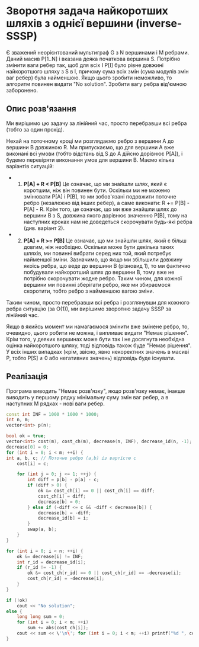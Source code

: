 # Зворотня задача найкоротших шляхів з однієї вершини (inverse-SSSP)

Є зважений неорієнтований мультиграф G з N вершинами і M ребрами. Даний масив P[1..N] і вказана деяка початкова вершина S. Потрібно змінити ваги ребер так, щоб для всіх I P[I] було рівне довжині найкоротшого шляху з S в I, причому сума всіх змін (сума модулів змін ваг ребер) була найменшою. Якщо цього зробити неможливо, то алгоритм повинен видати "No solution". Зробити вагу ребра від'ємною заборонено.

## Опис розв'язання

Ми вирішимо цю задачу за лінійний час, просто перебравши всі ребра (тобто за один прохід).

Нехай на поточному кроці ми розглядаємо ребро з вершини A до вершини B довжиною R. Ми припускаємо, що для вершини A вже виконані всі умови (тобто відстань від S до A дійсно дорівнює P[A]), і будемо перевіряти виконання умов для вершини B. Маємо кілька варіантів ситуацій:

* 1. **P[A] + R < P[B]**
Це означає, що ми знайшли шлях, який є коротшим, ніж він повинен бути. Оскільки ми не можемо змінювати P[A] і P[B], то ми зобов'язані подовжити поточне ребро (незалежно від інших ребер), а саме виконати:
R += P[B] - P[A] - R.
Крім того, це означає, що ми вже знайшли шлях до вершини B з S, довжина якого дорівнює значенню P[B], тому на наступних кроках нам не доведеться скорочувати будь-які ребра (див. варіант 2).
* 2. **P[A] + R >= P[B]**
Це означає, що ми знайшли шлях, який є більш довгим, ніж необхідно. Оскільки може бути декілька таких шляхів, ми повинні вибрати серед них той, який потребує найменшої зміни. Зазначимо, що якщо ми збільшили довжину якоїсь ребра, що веде до вершини B (різновид 1), то ми фактично побудували найкоротший шлях до вершини B, тому вже не потрібно скорочувати жодне ребро. Таким чином, для кожної вершини ми повинні зберігати ребро, яке ми збираємося скоротити, тобто ребро з найменшою вагою зміни.

Таким чином, просто перебравши всі ребра і розглянувши для кожного ребра ситуацію (за O(1)), ми вирішимо зворотню задачу SSSP за лінійний час.

Якщо в якийсь момент ми намагаємося змінити вже змінене ребро, то, очевидно, цього робити не можна, і випливає видати "Немає рішення". Крім того, у деяких вершинах може бути так і не досягнута необхідна оцінка найкоротшого шляху, тоді відповідь також буде "Немає рішення". У всіх інших випадках (крім, звісно, явно некоректних значень в масиві P, тобто P[S] ≠ 0 або негативних значень) відповідь буде існувати.

## Реалізація

Програма виводить "Немає розв'язку", якщо розв'язку немає, інакше виводить у першому рядку мінімальну суму змін ваг ребер, а в наступних M рядках - нові ваги ребер.

<!--- TODO: specify code snippet id -->
``` cpp
const int INF = 1000 * 1000 * 1000;
int n, m;
vector<int> p(n);

bool ok = true;
vector<int> cost(m), cost_ch(m), decrease(n, INF), decrease_id(n, -1);
decrease[0] = 0;
for (int i = 0; i < m; ++i) {
int a, b, c; // Поточне ребро (a,b) із вартістю c
    cost[i] = c;

    for (int j = 0; j <= 1; ++j) {
        int diff = p[b] - p[a] - c;
        if (diff > 0) {
            ok &= cost_ch[i] == 0 || cost_ch[i] == diff;
            cost_ch[i] = diff;
            decrease[b] = 0;
        } else if (-diff <= c && -diff < decrease[b]) {
            decrease[b] = -diff;
            decrease_id[b] = i;
        }
        swap(a, b);
    }
}

for (int i = 0; i < n; ++i) {
    ok &= decrease[i] != INF;
    int r_id = decrease_id[i];
    if (r_id != -1) {
        ok &= cost_ch[r_id] == 0 || cost_ch[r_id] == -decrease[i];
        cost_ch[r_id] = -decrease[i];
    }
}

if (!ok)
    cout << "No solution";
else {
    long long sum = 0;
    for (int i = 0; i < m; ++i)
        sum += abs(cost_ch[i]);
    cout << sum << \'\n\'; for (int i = 0; i < m; ++i) printf("%d ", cost[i] + cost_ch[i]);
}
```
